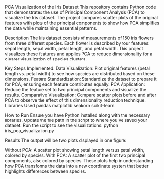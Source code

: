 PCA Visualization of the Iris Dataset
This repository contains Python code that demonstrates the use of Principal Component Analysis (PCA) to visualize the Iris dataset. The project compares scatter plots of the original features with plots of the principal components to show how PCA simplifies the data while maintaining essential patterns.

Description
The Iris dataset consists of measurements of 150 iris flowers from three different species. Each flower is described by four features: sepal length, sepal width, petal length, and petal width. This project visualizes these features and applies PCA to reduce dimensionality for a clearer visualization of species clusters.

Key Steps Implemented:
Data Visualization: Plot original features (petal length vs. petal width) to see how species are distributed based on these dimensions.
Feature Standardization: Standardize the dataset to prepare it for PCA, ensuring each feature contributes equally.
PCA Application: Reduce the feature set to two principal components and visualize the results.
Comparative Visualization: Compare scatter plots before and after PCA to observe the effect of this dimensionality reduction technique.
Libraries Used
pandas
matplotlib
seaborn
scikit-learn

How to Run
Ensure you have Python installed along with the necessary libraries. Update the file path in the script to where you've saved your dataset. Run the script to see the visualizations:
python iris_pca_visualization.py

Results
The output will be two plots displayed in one figure:

Without PCA: A scatter plot showing petal length versus petal width, colored by species.
With PCA: A scatter plot of the first two principal components, also colored by species.
These plots help in understanding how PCA transforms the data into a new coordinate system that better highlights differences between species.